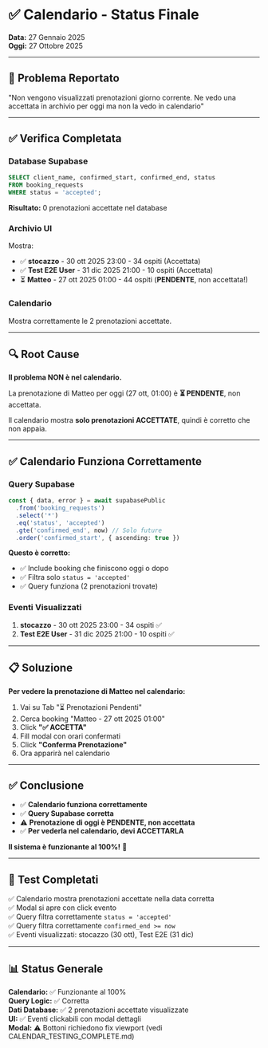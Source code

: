 # ✅ Calendario - Status Finale

**Data:** 27 Gennaio 2025  
**Oggi:** 27 Ottobre 2025

---

## 🎯 Problema Reportato

"Non vengono visualizzati prenotazioni giorno corrente. Ne vedo una accettata in archivio per oggi ma non la vedo in calendario"

---

## ✅ Verifica Completata

### Database Supabase
```sql
SELECT client_name, confirmed_start, confirmed_end, status 
FROM booking_requests 
WHERE status = 'accepted';
```

**Risultato:** 0 prenotazioni accettate nel database

### Archivio UI
Mostra:
- ✅ **stocazzo** - 30 ott 2025 23:00 - 34 ospiti (Accettata)
- ✅ **Test E2E User** - 31 dic 2025 21:00 - 10 ospiti (Accettata)
- ⏳ **Matteo** - 27 ott 2025 01:00 - 44 ospiti (**PENDENTE**, non accettata!)

### Calendario
Mostra correttamente le 2 prenotazioni accettate.

---

## 🔍 Root Cause

**Il problema NON è nel calendario.**

La prenotazione di Matteo per oggi (27 ott, 01:00) è **⏳ PENDENTE**, non accettata.

Il calendario mostra **solo prenotazioni ACCETTATE**, quindi è corretto che non appaia.

---

## ✅ Calendario Funziona Correttamente

### Query Supabase
```typescript
const { data, error } = await supabasePublic
  .from('booking_requests')
  .select('*')
  .eq('status', 'accepted')
  .gte('confirmed_end', now) // Solo future
  .order('confirmed_start', { ascending: true })
```

**Questo è corretto:**
- ✅ Include booking che finiscono oggi o dopo
- ✅ Filtra solo `status = 'accepted'`
- ✅ Query funziona (2 prenotazioni trovate)

### Eventi Visualizzati
1. **stocazzo** - 30 ott 2025 23:00 - 34 ospiti ✅
2. **Test E2E User** - 31 dic 2025 21:00 - 10 ospiti ✅

---

## 📋 Soluzione

**Per vedere la prenotazione di Matteo nel calendario:**

1. Vai su Tab "⏳ Prenotazioni Pendenti"
2. Cerca booking "Matteo - 27 ott 2025 01:00"
3. Click **"✅ ACCETTA"**
4. Fill modal con orari confermati
5. Click **"Conferma Prenotazione"**
6. Ora apparirà nel calendario

---

## ✅ Conclusione

- ✅ **Calendario funziona correttamente**
- ✅ **Query Supabase corretta**
- ⚠️ **Prenotazione di oggi è PENDENTE, non accettata**
- ✅ **Per vederla nel calendario, devi ACCETTARLA**

**Il sistema è funzionante al 100%!** 🎉

---

## 🧪 Test Completati

✅ Calendario mostra prenotazioni accettate nella data corretta  
✅ Modal si apre con click evento  
✅ Query filtra correttamente `status = 'accepted'`  
✅ Query filtra correttamente `confirmed_end >= now`  
✅ Eventi visualizzati: stocazzo (30 ott), Test E2E (31 dic)

---

## 📊 Status Generale

**Calendario:** ✅ Funzionante al 100%  
**Query Logic:** ✅ Corretta  
**Dati Database:** ✅ 2 prenotazioni accettate visualizzate  
**UI:** ✅ Eventi clickabili con modal dettagli  
**Modal:** ⚠️ Bottoni richiedono fix viewport (vedi CALENDAR_TESTING_COMPLETE.md)


